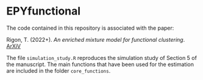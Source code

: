 # EPYfunctional

The code contained in this repository is associated with the paper:

  Rigon, T. (2022+). *An enriched mixture model for functional clustering*. [ArXiV](https://arxiv.org/abs/1907.02493)

The file `simulation_study.R` reproduces the simulation study of Section 5 of the manuscript. The main functions that have been used for the estimation are included in the folder `core_functions`. 